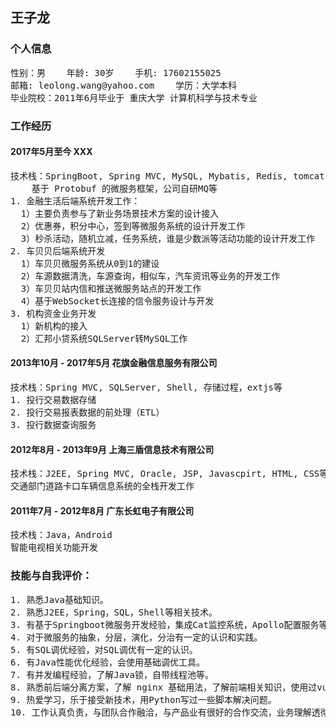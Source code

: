 ## 王子龙
### 个人信息
<pre>
性别：男    年龄: 30岁    手机: 17602155025
邮箱: leolong.wang@yahoo.com    学历：大学本科
毕业院校：2011年6月毕业于 重庆大学 计算机科学与技术专业
</pre>
### 工作经历
#### 2017年5月至今    XXX
<pre>
技术栈：SpringBoot, Spring MVC, MySQL, Mybatis, Redis, tomcat, 
	基于 Protobuf 的微服务框架，公司自研MQ等
1. 金融生活后端系统开发工作：
  1）主要负责参与了新业务场景技术方案的设计接入
  2）优惠券，积分中心，签到等微服务系统的设计开发工作
  3）秒杀活动，随机立减，任务系统，谁是少数派等活动功能的设计开发工作
2. 车贝贝后端系统开发
  1）车贝贝微服务系统从0到1的建设
  2）车源数据清洗，车源查询，相似车，汽车资讯等业务的开发工作
  3）车贝贝站内信和推送微服务站点的开发工作
  4）基于WebSocket长连接的信令服务设计与开发
3. 机构资金业务开发
  1）新机构的接入
  2）汇邦小贷系统SQLServer转MySQL工作
</pre> 
#### 2013年10月 - 2017年5月    花旗金融信息服务有限公司
<pre>
技术栈：Spring MVC, SQLServer, Shell, 存储过程，extjs等
1. 投行交易数据存储
2. 投行交易报表数据的前处理（ETL）
3. 投行数据查询服务
</pre> 
#### 2012年8月 - 2013年9月    上海三盾信息技术有限公司
<pre>
技术栈：J2EE, Spring MVC, Oracle, JSP, Javascpirt, HTML, CSS等
交通部门道路卡口车辆信息系统的全栈开发工作
</pre> 
#### 2011年7月 - 2012年8月    广东长虹电子有限公司
<pre>
技术栈：Java，Android
智能电视相关功能开发
</pre> 
### 技能与自我评价：
<pre>
1. 熟悉Java基础知识。
2. 熟悉J2EE，Spring，SQL，Shell等相关技术。
3. 有基于Springboot微服务开发经验，集成Cat监控系统，Apollo配置服务等。
4. 对于微服务的抽象，分层，演化，分治有一定的认识和实践。
5. 有SQL调优经验，对SQL调优有一定的认识。
6. 有Java性能优化经验，会使用基础调优工具。
7. 有并发编程经验，了解Java锁，自带线程池等。
8. 熟悉前后端分离方案，了解 nginx 基础用法，了解前端相关知识，使用过vue。
9. 热爱学习，乐于接受新技术，用Python写过一些脚本解决问题。
10. 工作认真负责，与团队合作融洽，与产品业有很好的合作交流，业务理解透彻。
</pre>
